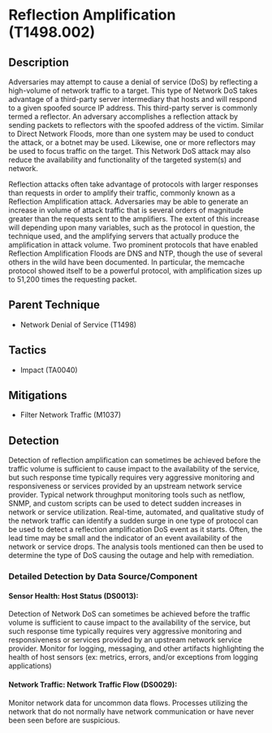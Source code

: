 # Reflection Amplification (T1498.002)

## Description
Adversaries may attempt to cause a denial of service (DoS) by reflecting a high-volume of network traffic to a target. This type of Network DoS takes advantage of a third-party server intermediary that hosts and will respond to a given spoofed source IP address. This third-party server is commonly termed a reflector. An adversary accomplishes a reflection attack by sending packets to reflectors with the spoofed address of the victim. Similar to Direct Network Floods, more than one system may be used to conduct the attack, or a botnet may be used. Likewise, one or more reflectors may be used to focus traffic on the target. This Network DoS attack may also reduce the availability and functionality of the targeted system(s) and network.

Reflection attacks often take advantage of protocols with larger responses than requests in order to amplify their traffic, commonly known as a Reflection Amplification attack. Adversaries may be able to generate an increase in volume of attack traffic that is several orders of magnitude greater than the requests sent to the amplifiers. The extent of this increase will depending upon many variables, such as the protocol in question, the technique used, and the amplifying servers that actually produce the amplification in attack volume. Two prominent protocols that have enabled Reflection Amplification Floods are DNS and NTP, though the use of several others in the wild have been documented.  In particular, the memcache protocol showed itself to be a powerful protocol, with amplification sizes up to 51,200 times the requesting packet.

## Parent Technique
- Network Denial of Service (T1498)

## Tactics
- Impact (TA0040)

## Mitigations
- Filter Network Traffic (M1037)

## Detection
Detection of reflection amplification can sometimes be achieved before the traffic volume is sufficient to cause impact to the availability of the service, but such response time typically requires very aggressive monitoring and responsiveness or services provided by an upstream network service provider. Typical network throughput monitoring tools such as netflow, SNMP, and custom scripts can be used to detect sudden increases in network or service utilization. Real-time, automated, and qualitative study of the network traffic can identify a sudden surge in one type of protocol can be used to detect a reflection amplification DoS event as it starts. Often, the lead time may be small and the indicator of an event availability of the network or service drops. The analysis tools mentioned can then be used to determine the type of DoS causing the outage and help with remediation.

### Detailed Detection by Data Source/Component
#### Sensor Health: Host Status (DS0013): 
Detection of Network DoS can sometimes be achieved before the traffic volume is sufficient to cause impact to the availability of the service, but such response time typically requires very aggressive monitoring and responsiveness or services provided by an upstream network service provider. Monitor for logging, messaging, and other artifacts highlighting the health of host sensors (ex: metrics, errors, and/or exceptions from logging applications)

#### Network Traffic: Network Traffic Flow (DS0029): 
Monitor network data for uncommon data flows. Processes utilizing the network that do not normally have network communication or have never been seen before are suspicious.

